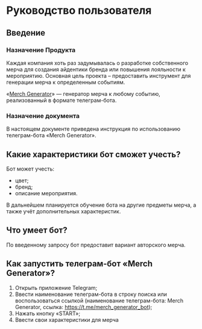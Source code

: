 # Руководство пользователя

## Введение

### Назначение Продукта
Каждая компания хоть раз задумывалась о разработке собственного мерча для создания айдентики бренда или повышения лояльности к мероприятию.
Основная цель проекта – предоставить инструмент для генерации мерча к определенным событиям.

«[Merch Generator](https://t.me/merch_generator_bot)» — генератор мерча к любому событию, реализованный в формате телеграм-бота.

### Назначение документа

В настоящем документе приведена инструкция по использованию телеграм-бота «Merch Generator».

## Какие характеристики бот сможет учесть?

Бот может учесть:
- цвет;
- бренд;
- описание мероприятия.

В дальнейшем планируется обучение бота на другие предметы мерча, а также учёт дополнительных характеристик.

## Что умеет бот?

По введенному запросу бот предоставит вариант авторского мерча.

## Как запустить телеграм-бот «Merch Generator»?

1. Открыть приложение Telegram;
2. Ввести наименование телеграм-бота в строку поиска или воспользоваться ссылкой (наименование телеграм-бота: Merch Generator, ссылка: https://t.me/merch_generator_bot);
3. Нажать кнопку «START»;
4. Ввести свои характеристики для мерча
